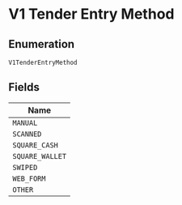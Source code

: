 
# V1 Tender Entry Method

## Enumeration

`V1TenderEntryMethod`

## Fields

| Name |
|  --- |
| `MANUAL` |
| `SCANNED` |
| `SQUARE_CASH` |
| `SQUARE_WALLET` |
| `SWIPED` |
| `WEB_FORM` |
| `OTHER` |

